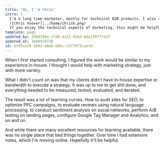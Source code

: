 ```yaml
---
title: 'Hi, I''m Chris'
intro: |
  I'm a long time marketer, mostly for technical B2B products. I also co-founded Adfury, a SaaS platform for optimizing search advertising. This site is mostly a collection of how-tos for digital marketing.
  ![chris hoover](../home/chrish.png)
  If you enjoy the technical aspects of marketing, this might be helpful. If you don't, [get in touch](mailto:chris@generalgrowthanalytics.com) and I'll do it for you.
template: page
updated_by: 29b0194a-1fd0-4a23-81bd-0da139f7fa37
updated_at: 1608419728
id: b785a320-1b83-48eb-b8bc-c5770f3caecb
---
```

When I first started consulting, I figured the work would be similar to my experience in-house. I thought I would help with marketing strategy, just with more variety. 

What I didn't count on was that my clients didn't have in-house expertise or bandwidth to execute a strategy. It was up to me to get shit done, and everything needed to be measured, tested, evaluated, and iterated. 

The result was a lot of learning curves. How to audit sites for SEO, to optimize PPC campaigns, to evaluate reviews using natural language processing, to conduct sentiment analysis on social networks, perform A/B testing on landing pages, configure Google Tag Manager and Analytics, and on and on. 

And while there are many excellent resources for learning available, there was no single place that tied things together. Over time I had extensive notes, which I'm moving online. Hopefully it'll be helpful.